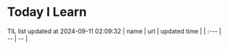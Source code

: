 # Today I Learn 
TIL list updated at 2024-09-11 02:09:32
| name | url | updated time |
| :--- | -- | -- |
